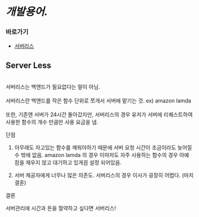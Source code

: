 # *개발용어.*

### 바로가기

- [서버리스](#serverless)

## <a name="serverless"></a>Server Less

<br>서버리스는 백엔드가 필요없다는 말이 아님.<br>
<br>서버리스란 백엔드를 작은 함수 단위로 쪼개서 서버에 맡기는 것. ex) amazon lamda<br>
<br>또한, 기존엔 서버가 24시간 돌아갔지만, 서버리스의 경우 유저가 서버에 리퀘스트하여 사용한 함수의 개수 만큼만 사용 요금을 냄.<br>

단점

1. 아무래도 자고있는 함수를 깨워야하기 때문에 서버 요청 시간이 조금이라도 늦어질 수 밖에 없음. amazon lamda 의 경우 이마저도 자주 사용하는 함수의 경우 아예 잠을 재우지 않고 대기하고 있게끔 설정 되어있음.

2. 서버 제공자에게 너무나 많은 의존도. 서버리스의 경우 이사가 굉장히 어렵다. (마치 결혼)

결론

서버관리에 시간과 돈을 절약하고 싶다면 서버리스!
